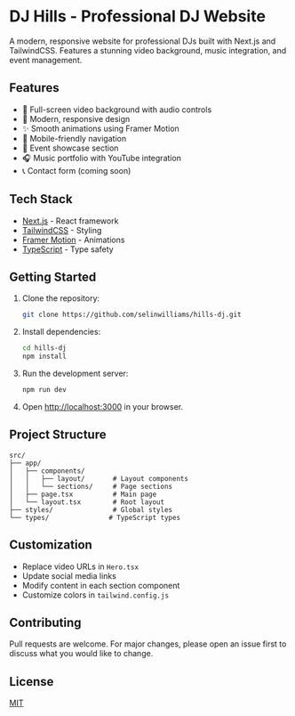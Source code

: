 # DJ Hills - Professional DJ Website

A modern, responsive website for professional DJs built with Next.js and TailwindCSS. Features a stunning video background, music integration, and event management.

## Features

- 🎵 Full-screen video background with audio controls
- 🎨 Modern, responsive design
- ✨ Smooth animations using Framer Motion
- 📱 Mobile-friendly navigation
- 🎉 Event showcase section
- 🎧 Music portfolio with YouTube integration
- 📞 Contact form (coming soon)

## Tech Stack

- [Next.js](https://nextjs.org/) - React framework
- [TailwindCSS](https://tailwindcss.com/) - Styling
- [Framer Motion](https://www.framer.com/motion/) - Animations
- [TypeScript](https://www.typescriptlang.org/) - Type safety

## Getting Started

1. Clone the repository:
   ```bash
   git clone https://github.com/selinwilliams/hills-dj.git
   ```

2. Install dependencies:
   ```bash
   cd hills-dj
   npm install
   ```

3. Run the development server:
   ```bash
   npm run dev
   ```

4. Open [http://localhost:3000](http://localhost:3000) in your browser.

## Project Structure

```
src/
├── app/
│   ├── components/
│   │   ├── layout/       # Layout components
│   │   └── sections/     # Page sections
│   ├── page.tsx          # Main page
│   └── layout.tsx        # Root layout
├── styles/               # Global styles
└── types/               # TypeScript types
```

## Customization

- Replace video URLs in `Hero.tsx`
- Update social media links
- Modify content in each section component
- Customize colors in `tailwind.config.js`

## Contributing

Pull requests are welcome. For major changes, please open an issue first to discuss what you would like to change.

## License

[MIT](https://choosealicense.com/licenses/mit/)

